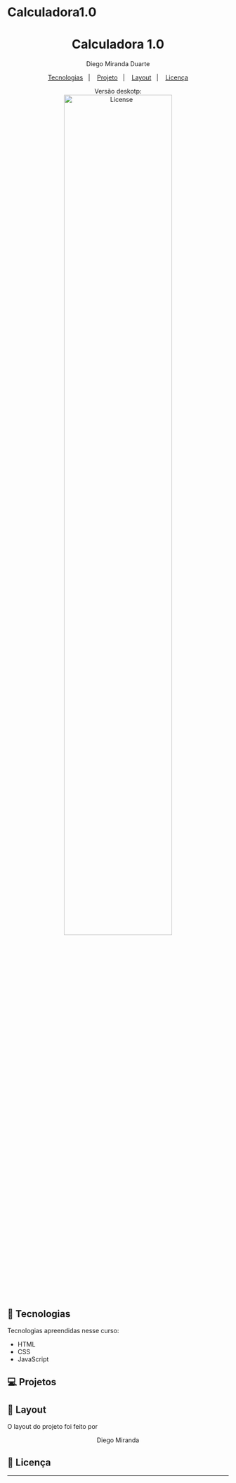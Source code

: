 # Calculadora1.0

<h1 align="center"> Calculadora 1.0</h1>

<p align="center">
 Diego Miranda Duarte<br>
</p>

<p align="center">
  <a href="#-tecnologias">Tecnologias</a>&nbsp;&nbsp;&nbsp;|&nbsp;&nbsp;&nbsp;
  <a href="#-projeto">Projeto</a>&nbsp;&nbsp;&nbsp;|&nbsp;&nbsp;&nbsp;
  <a href="#-layout">Layout</a>&nbsp;&nbsp;&nbsp;|&nbsp;&nbsp;&nbsp;
  <a href="#memo-licença">Licença</a>
</p>


<p align="center">
  Versão deskotp:<br>
  <img alt="License" src="https://thumbs2.imgbox.com/c6/28/o3rHuzBd_t.png" width="70%" display="flex" gap="5px" ><br>
</p>

## 🚀 Tecnologias

Tecnologias apreendidas nesse curso:

- HTML
- CSS
- JavaScript

## 💻 Projetos
## 🔖 Layout

O layout do projeto foi feito por 
<p align="center">
Diego Miranda
</p>

## :memo: Licença
---
